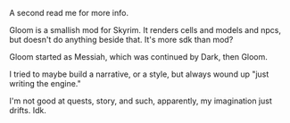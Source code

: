 A second read me for more info.

Gloom is a smallish mod for Skyrim.
It renders cells and models and npcs,
but doesn't do anything beside that. It's more
sdk than mod?

Gloom started as Messiah, which was continued by Dark, then Gloom.

I tried to maybe build a narrative, or a style,
but always wound up "just writing the engine." 

I'm not good at quests, story, and such,
apparently, my imagination just drifts. Idk.
